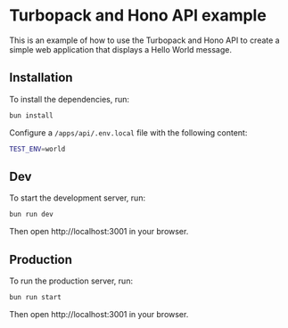# Turbopack and Hono API example

This is an example of how to use the Turbopack and Hono API to create a simple web application that displays a Hello World message.

## Installation

To install the dependencies, run:

```bash
bun install
```

Configure a `/apps/api/.env.local` file with the following content:

```bash
TEST_ENV=world
```

## Dev

To start the development server, run:

```bash
bun run dev
```

Then open http://localhost:3001 in your browser.

## Production

To run the production server, run:

```bash
bun run start
```

Then open http://localhost:3001 in your browser.
